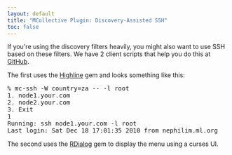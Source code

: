 ```yaml
---
layout: default
title: "MCollective Plugin: Discovery-Assisted SSH"
toc: false
---
```



If you're using the discovery filters heavily, you might also want to use SSH based on these filters. We have 2 client scripts that help you do this at [GitHub](https://github.com/puppetlabs/mcollective-plugins/tree/master/utilities/mc-ssh).

The first uses the [Highline](http://highline.rubyforge.org/) gem and looks something like this:

<pre>
% mc-ssh -W country=za -- -l root
1. node1.your.com
2. node2.your.com
3. Exit
1
Running: ssh node1.your.com -l root
Last login: Sat Dec 18 17:01:35 2010 from nephilim.ml.org
</pre>

The second uses the [RDialog](http://rdialog.rubyforge.org/) gem to display the menu using a curses UI.
